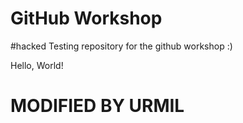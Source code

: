 # GitHub Workshop
#hacked
Testing repository for the github workshop :)

Hello, World!

# MODIFIED BY URMIL